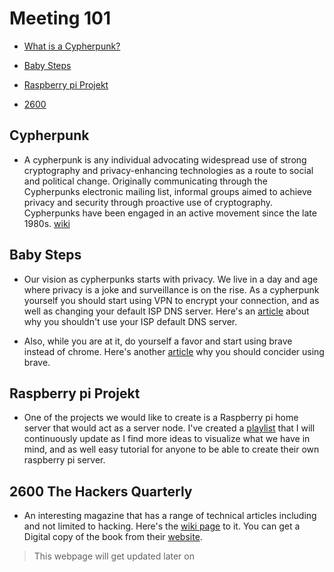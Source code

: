 # Meeting 101

- [What is a Cypherpunk?](#cypherpunk)

- [Baby Steps](#baby-steps)

- [Raspberry pi Projekt](#raspberry-pi-projekt)

- [2600](#2600-the-hackers-quarterly)

## Cypherpunk

- A cypherpunk is any individual advocating widespread use of strong cryptography and privacy-enhancing technologies as a route to social and political change. Originally communicating through the Cypherpunks electronic mailing list, informal groups aimed to achieve privacy and security through proactive use of cryptography. Cypherpunks have been engaged in an active movement since the late 1980s. [wiki](https://en.wikipedia.org/wiki/Cypherpunk)

## Baby Steps

- Our vision as cypherpunks starts with privacy. We live in a day and age where privacy is a joke and surveillance is on the rise. As a cypherpunk yourself you should start using VPN to encrypt your connection, and as well as changing your default ISP DNS server. Here's an [article](https://www.howtogeek.com/664608/why-you-shouldnt-be-using-your-isps-default-dns-server/) about why you shouldn't use your ISP default DNS server.

- Also, while you are at it, do yourself a favor and start using brave instead of chrome. Here's another [article](https://medium.com/dataseries/brave-browser-why-should-you-start-using-it-57e8dd0b66a5) why you should concider using brave.

## Raspberry pi Projekt

- One of the projects we would like to create is a Raspberry pi home server that would act as a server node. I've created a [playlist](https://youtube.com/playlist?list=PLrV21uQ4g88GlF7ZFF0upr1FtBboNmfiZ) that I will continuously update as I find more ideas to visualize what we have in mind, and as well easy tutorial for anyone to be able to create their own raspberry pi server.

## 2600 The Hackers Quarterly

- An interesting magazine that has a range of technical articles including and not limited to hacking. Here's the [wiki page](https://en.wikipedia.org/wiki/2600:_The_Hacker_Quarterly) to it. You can get a Digital copy of the book from their [website](https://www.2600.com/).

> This webpage will get updated later on
